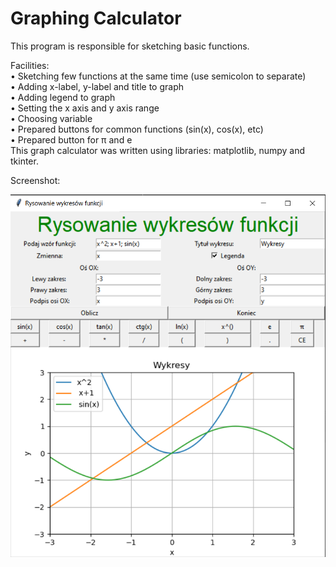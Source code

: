 # Graphing Calculator

This program is responsible for sketching basic functions.   
  
Facilities:   
•	Sketching few functions at the same time (use semicolon to separate)  
•	Adding x-label, y-label and title to graph  
•	Adding legend to graph  
•	Setting the x axis and y axis range  
•	Choosing variable  
•	Prepared buttons for common functions (sin(x), cos(x), etc)  
•	Prepared button for π and e  
This graph calculator was written using libraries: matplotlib, numpy and tkinter.  
  
Screenshot:  

![alt text](https://github.com/dpalatynski/graphing_calculator/blob/master/graph_calculator.png)
